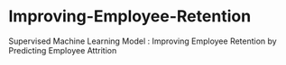# Improving-Employee-Retention
Supervised Machine Learning Model : Improving Employee Retention by Predicting Employee Attrition
